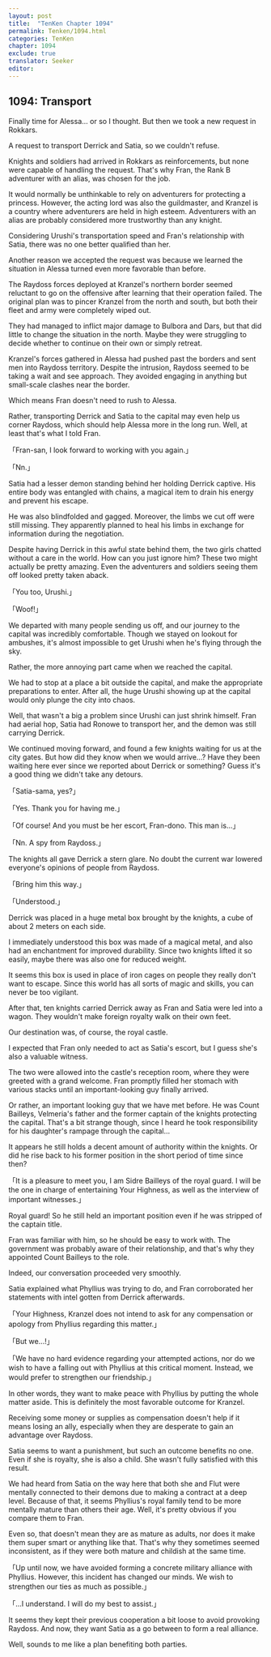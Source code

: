 ```yaml
---
layout: post
title:  "TenKen Chapter 1094"
permalink: Tenken/1094.html
categories: TenKen
chapter: 1094
exclude: true
translator: Seeker
editor: 
---
```

<h2>1094: Transport</h2>

Finally time for Alessa... or so I thought. But then we took a new request in Rokkars.

A request to transport Derrick and Satia, so we couldn't refuse.

Knights and soldiers had arrived in Rokkars as reinforcements, but none were capable of handling the request. That's why Fran, the Rank B adventurer with an alias, was chosen for the job.

It would normally be unthinkable to rely on adventurers for protecting a princess. However, the acting lord was also the guildmaster, and Kranzel is a country where adventurers are held in high esteem. Adventurers with an alias are probably considered more trustworthy than any knight.

Considering Urushi's transportation speed and Fran's relationship with Satia, there was no one better qualified than her.

Another reason we accepted the request was because we learned the situation in Alessa turned even more favorable than before.

The Raydoss forces deployed at Kranzel's northern border seemed reluctant to go on the offensive after learning that their operation failed. The original plan was to pincer Kranzel from the north and south, but both their fleet and army were completely wiped out.

They had managed to inflict major damage to Bulbora and Dars, but that did little to change the situation in the north. Maybe they were struggling to decide whether to continue on their own or simply retreat.

Kranzel's forces gathered in Alessa had pushed past the borders and sent men into Raydoss territory. Despite the intrusion, Raydoss seemed to be taking a wait and see approach. They avoided engaging in anything but small-scale clashes near the border.

Which means Fran doesn't need to rush to Alessa.

Rather, transporting Derrick and Satia to the capital may even help us corner Raydoss, which should help Alessa more in the long run. Well, at least that's what I told Fran.

「Fran-san, I look forward to working with you again.」

「Nn.」

Satia had a lesser demon standing behind her holding Derrick captive. His entire body was entangled with chains, a magical item to drain his energy and prevent his escape.

He was also blindfolded and gagged. Moreover, the limbs we cut off were still missing. They apparently planned to heal his limbs in exchange for information during the negotiation.

Despite having Derrick in this awful state behind them, the two girls chatted without a care in the world. How can you just ignore him? These two might actually be pretty amazing. Even the adventurers and soldiers seeing them off looked pretty taken aback.

「You too, Urushi.」

「Woof!」

We departed with many people sending us off, and our journey to the capital was incredibly comfortable. Though we stayed on lookout for ambushes, it's almost impossible to get Urushi when he's flying through the sky.

Rather, the more annoying part came when we reached the capital.

We had to stop at a place a bit outside the capital, and make the appropriate preparations to enter. After all, the huge Urushi showing up at the capital would only plunge the city into chaos.

Well, that wasn't a big a problem since Urushi can just shrink himself. Fran had aerial hop, Satia had Ronowe to transport her, and the demon was still carrying Derrick.

We continued moving forward, and found a few knights waiting for us at the city gates. But how did they know when we would arrive...? Have they been waiting here ever since we reported about Derrick or something? Guess it's a good thing we didn't take any detours.

「Satia-sama, yes?」

「Yes. Thank you for having me.」

「Of course! And you must be her escort, Fran-dono. This man is...」

「Nn. A spy from Raydoss.」

The knights all gave Derrick a stern glare. No doubt the current war lowered everyone's opinions of people from Raydoss.

「Bring him this way.」

「Understood.」

Derrick was placed in a huge metal box brought by the knights, a cube of about 2 meters on each side.

I immediately understood this box was made of a magical metal, and also had an enchantment for improved durability. Since two knights lifted it so easily, maybe there was also one for reduced weight.

It seems this box is used in place of iron cages on people they really don't want to escape. Since this world has all sorts of magic and skills, you can never be too vigilant.

After that, ten knights carried Derrick away as Fran and Satia were led into a wagon. They wouldn't make foreign royalty walk on their own feet.

Our destination was, of course, the royal castle.

I expected that Fran only needed to act as Satia's escort, but I guess she's also a valuable witness.

The two were allowed into the castle's reception room, where they were greeted with a grand welcome. Fran promptly filled her stomach with various stacks until an important-looking guy finally arrived.

Or rather, an important looking guy that we have met before. He was Count Bailleys, Velmeria's father and the former captain of the knights protecting the capital. That's a bit strange though, since I heard he took responsibility for his daughter's rampage through the capital...

It appears he still holds a decent amount of authority within the knights. Or did he rise back to his former position in the short period of time since then?

「It is a pleasure to meet you, I am Sidre Bailleys of the royal guard. I will be the one in charge of entertaining Your Highness, as well as the interview of important witnesses.」

Royal guard! So he still held an important position even if he was stripped of the captain title.

Fran was familiar with him, so he should be easy to work with. The government was probably aware of their relationship, and that's why they appointed Count Bailleys to the role.

Indeed, our conversation proceeded very smoothly.

Satia explained what Phyllius was trying to do, and Fran corroborated her statements with intel gotten from Derrick afterwards.

「Your Highness, Kranzel does not intend to ask for any compensation or apology from Phyllius regarding this matter.」

「But we...!」

「We have no hard evidence regarding your attempted actions, nor do we wish to have a falling out with Phyllius at this critical moment. Instead, we would prefer to strengthen our friendship.」

In other words, they want to make peace with Phyllius by putting the whole matter aside. This is definitely the most favorable outcome for Kranzel.

Receiving some money or supplies as compensation doesn't help if it means losing an ally, especially when they are desperate to gain an advantage over Raydoss. 

Satia seems to want a punishment, but such an outcome benefits no one. Even if she is royalty, she is also a child. She wasn't fully satisfied with this result.

We had heard from Satia on the way here that both she and Flut were mentally connected to their demons due to making a contract at a deep level. Because of that, it seems Phyllius's royal family tend to be more mentally mature than others their age. Well, it's pretty obvious if you compare them to Fran.

Even so, that doesn't mean they are as mature as adults, nor does it make them super smart or anything like that. That's why they sometimes seemed inconsistent, as if they were both mature and childish at the same time.

「Up until now, we have avoided forming a concrete military alliance with Phyllius. However, this incident has changed our minds. We wish to strengthen our ties as much as possible.」

「...I understand. I will do my best to assist.」

It seems they kept their previous cooperation a bit loose to avoid provoking Raydoss. And now, they want Satia as a go between to form a real alliance.

Well, sounds to me like a plan benefiting both parties.



